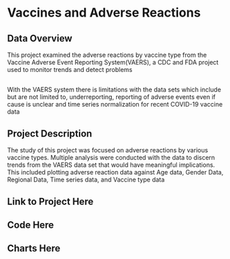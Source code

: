 # Vaccines and Adverse Reactions
## Data Overview
This project examined the adverse reactions by vaccine type from the Vaccine Adverse Event Reporting System(VAERS), a CDC and FDA project used to monitor trends and detect problems
##
With the VAERS system there is limitations with the data sets which include but are not limited to, underreporting, reporting of adverse events even if cause is unclear and time series normalization for recent COVID-19 vaccine data
## Project Description
The study of this project was focused on adverse reactions by various vaccine types. Multiple analysis were conducted with the data to discern trends from the VAERS data set that would have meaningful implications. This included plotting adverse reaction data against Age data, Gender Data, Regional Data, Time series data, and Vaccine type data 
## Link to Project Here

## Code Here

## Charts Here
